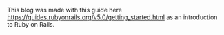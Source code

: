 This blog was made with this guide here https://guides.rubyonrails.org/v5.0/getting_started.html as an introduction to Ruby on Rails.
